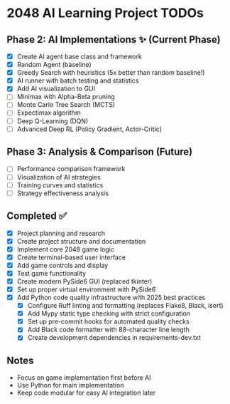 # 2048 AI Learning Project TODOs

## Phase 2: AI Implementations ✨ (Current Phase)
- [x] Create AI agent base class and framework
- [x] Random Agent (baseline)
- [x] Greedy Search with heuristics (5x better than random baseline!)
- [x] AI runner with batch testing and statistics
- [x] Add AI visualization to GUI
- [ ] Minimax with Alpha-Beta pruning
- [ ] Monte Carlo Tree Search (MCTS)
- [ ] Expectimax algorithm
- [ ] Deep Q-Learning (DQN)
- [ ] Advanced Deep RL (Policy Gradient, Actor-Critic)

## Phase 3: Analysis & Comparison (Future)
- [ ] Performance comparison framework
- [ ] Visualization of AI strategies
- [ ] Training curves and statistics
- [ ] Strategy effectiveness analysis

## Completed ✅
- [x] Project planning and research
- [x] Create project structure and documentation
- [x] Implement core 2048 game logic
- [x] Create terminal-based user interface
- [x] Add game controls and display
- [x] Test game functionality
- [x] Create modern PySide6 GUI (replaced tkinter)
- [x] Set up proper virtual environment with PySide6
- [x] Add Python code quality infrastructure with 2025 best practices
  - [x] Configure Ruff linting and formatting (replaces Flake8, Black, isort)
  - [x] Add Mypy static type checking with strict configuration
  - [x] Set up pre-commit hooks for automated quality checks
  - [x] Add Black code formatter with 88-character line length
  - [x] Create development dependencies in requirements-dev.txt

## Notes
- Focus on game implementation first before AI
- Use Python for main implementation
- Keep code modular for easy AI integration later
